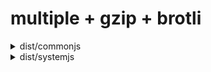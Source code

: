 # multiple + gzip + brotli

<!-- Generated by @jsenv/github-pull-request-filesize-impact -->
<details>
  <summary>dist/commonjs</summary>

  <h3>Overall impact</h3>
  <p>Impact of changes on <code>dist/commonjs</code> size in bytes.</p>
  <table>
    <thead>
      <tr>
        <th nowrap>Compression</th>
        <th nowrap>diff</th>
        <th nowrap><code>base</code></th>
        <th nowrap><code>head</code></th>
      </tr>
    </thead>
    <tbody>
      <tr>
        <td nowrap>none</td>
        <td nowrap>+40</td>
        <td nowrap>267</td>
        <td nowrap>307</td>
      </tr>
      <tr>
        <td nowrap>gzip</td>
        <td nowrap>+4</td>
        <td nowrap>26</td>
        <td nowrap>30</td>
      </tr>
      <tr>
        <td nowrap>brotli</td>
        <td nowrap>+4</td>
        <td nowrap>24</td>
        <td nowrap>28</td>
      </tr>
    </tbody>
  <table>

  <h3>File by file impact</h3>
  <table>
    <thead>
      <tr>
        <th nowrap>file</th>
        <th nowrap>compression</th>
        <th nowrap>diff</th>
        <th nowrap><code>base</code></th>
        <th nowrap><code>head</code></th>
        <th nowrap>event</th>
      </tr>
    </thead>
    <tbody>
      <tr>
        <td nowrap rowspan="3">bar.js</td>
        <td nowrap>none</td>
        <td nowrap>-100</td>
        <td nowrap>100</td>
        <td nowrap rowspan="3">---</td>
        <td nowrap rowspan="3">deleted</td>
      </tr>
      <tr>
        <td nowrap>gzip</td>
        <td nowrap>-10</td>
        <td nowrap>10</td>
      </tr>
      <tr>
        <td nowrap>brotli</td>
        <td nowrap>-9</td>
        <td nowrap>9</td>
      </tr>
      <tr>
        <td nowrap rowspan="3">foo.js</td>
        <td nowrap>none</td>
        <td nowrap>+120</td>
        <td nowrap rowspan="3">---</td>
        <td nowrap>120</td>
        <td nowrap rowspan="3">created</td>
      </tr>
      <tr>
        <td nowrap>gzip</td>
        <td nowrap>+12</td>
        <td nowrap>12</td>
      </tr>
      <tr>
        <td nowrap>brotli</td>
        <td nowrap>+11</td>
        <td nowrap>11</td>
      </tr>
      <tr>
        <td nowrap rowspan="3">hello.js</td>
        <td nowrap>none</td>
        <td nowrap>+20</td>
        <td nowrap>167</td>
        <td nowrap>187</td>
        <td nowrap rowspan="3">changed</td>
      </tr>
      <tr>
        <td nowrap>gzip</td>
        <td nowrap>+2</td>
        <td nowrap>16</td>
        <td nowrap>18</td>
      </tr>
      <tr>
        <td nowrap>brotli</td>
        <td nowrap>+2</td>
        <td nowrap>15</td>
        <td nowrap>17</td>
      </tr>
    </tbody>
  </table>

  <h3>Cache impact</h3>
  <p>1 file in your users cache is now outdated because its content have changed.</p>
  <table>
    <thead>
      <tr>
        <th nowrap>Compression</th>
        <th nowrap>Bytes outdated</th>
      </tr>
    </thead>
    <tbody>
      <tr>
        <td nowrap>none</td>
        <td nowrap>167</td>
      </tr>
      <tr>
        <td nowrap>gzip</td>
        <td nowrap>16</td>
      </tr>
      <tr>
        <td nowrap>brotli</td>
        <td nowrap>15</td>
      </tr>
    </tbody>
  </table>

  <sub>
    Generated by <a href="https://github.com/jsenv/jsenv-github-pull-request-filesize-impact">github pull request filesize impact</a>
  </sub>
</details>

<details>
  <summary>dist/systemjs</summary>

  <h3>Overall impact</h3>
  <p>Impact of changes on <code>dist/systemjs</code> size in bytes.</p>
  <table>
    <thead>
      <tr>
        <th nowrap>Compression</th>
        <th nowrap>diff</th>
        <th nowrap><code>base</code></th>
        <th nowrap><code>head</code></th>
      </tr>
    </thead>
    <tbody>
      <tr>
        <td nowrap>none</td>
        <td nowrap>+40</td>
        <td nowrap>267</td>
        <td nowrap>307</td>
      </tr>
      <tr>
        <td nowrap>gzip</td>
        <td nowrap>+4</td>
        <td nowrap>26</td>
        <td nowrap>30</td>
      </tr>
      <tr>
        <td nowrap>brotli</td>
        <td nowrap>+4</td>
        <td nowrap>24</td>
        <td nowrap>28</td>
      </tr>
    </tbody>
  <table>

  <h3>File by file impact</h3>
  <table>
    <thead>
      <tr>
        <th nowrap>file</th>
        <th nowrap>compression</th>
        <th nowrap>diff</th>
        <th nowrap><code>base</code></th>
        <th nowrap><code>head</code></th>
        <th nowrap>event</th>
      </tr>
    </thead>
    <tbody>
      <tr>
        <td nowrap rowspan="3">bar.js</td>
        <td nowrap>none</td>
        <td nowrap>-100</td>
        <td nowrap>100</td>
        <td nowrap rowspan="3">---</td>
        <td nowrap rowspan="3">deleted</td>
      </tr>
      <tr>
        <td nowrap>gzip</td>
        <td nowrap>-10</td>
        <td nowrap>10</td>
      </tr>
      <tr>
        <td nowrap>brotli</td>
        <td nowrap>-9</td>
        <td nowrap>9</td>
      </tr>
      <tr>
        <td nowrap rowspan="3">foo.js</td>
        <td nowrap>none</td>
        <td nowrap>+120</td>
        <td nowrap rowspan="3">---</td>
        <td nowrap>120</td>
        <td nowrap rowspan="3">created</td>
      </tr>
      <tr>
        <td nowrap>gzip</td>
        <td nowrap>+12</td>
        <td nowrap>12</td>
      </tr>
      <tr>
        <td nowrap>brotli</td>
        <td nowrap>+11</td>
        <td nowrap>11</td>
      </tr>
      <tr>
        <td nowrap rowspan="3">hello.js</td>
        <td nowrap>none</td>
        <td nowrap>+20</td>
        <td nowrap>167</td>
        <td nowrap>187</td>
        <td nowrap rowspan="3">changed</td>
      </tr>
      <tr>
        <td nowrap>gzip</td>
        <td nowrap>+2</td>
        <td nowrap>16</td>
        <td nowrap>18</td>
      </tr>
      <tr>
        <td nowrap>brotli</td>
        <td nowrap>+2</td>
        <td nowrap>15</td>
        <td nowrap>17</td>
      </tr>
    </tbody>
  </table>

  <h3>Cache impact</h3>
  <p>1 file in your users cache is now outdated because its content have changed.</p>
  <table>
    <thead>
      <tr>
        <th nowrap>Compression</th>
        <th nowrap>Bytes outdated</th>
      </tr>
    </thead>
    <tbody>
      <tr>
        <td nowrap>none</td>
        <td nowrap>167</td>
      </tr>
      <tr>
        <td nowrap>gzip</td>
        <td nowrap>16</td>
      </tr>
      <tr>
        <td nowrap>brotli</td>
        <td nowrap>15</td>
      </tr>
    </tbody>
  </table>

  <sub>
    Generated by <a href="https://github.com/jsenv/jsenv-github-pull-request-filesize-impact">github pull request filesize impact</a>
  </sub>
</details>
